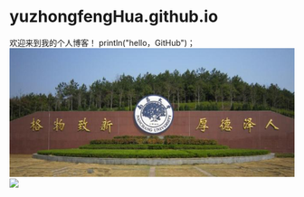 # yuzhongfengHua.github.io
欢迎来到我的个人博客！
println("hello，GitHub")；
![image](https://github.com/yuzhongfengHua/yuzhongfengHua.github.io/blob/master/background.jpg)
![](../master/background.jpg)
